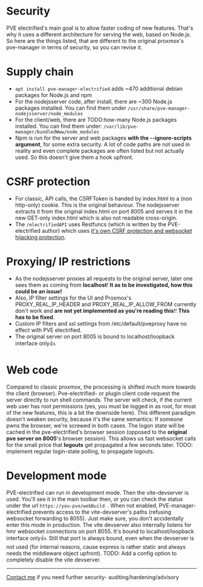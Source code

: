 # Security

PVE electrified's main goal is to allow faster coding of new features. That's why it uses a different architecture for serving the web, based on Node.js.
So here are the things listed, that are different to the original proxmox's pve-manager in terms of security, so you can revise it.

# Supply chain

- `apt install pve-manager-electrified` adds ~470 additional debian packages for Node.js and npm
- For the nodejsserver code, after install, there are ~300 Node.js packages installed. You can find them under `/usr/share/pve-manager-nodejsserver/node_modules`
- For the client/web, there are TODO:how-many Node.js packages installed. You can find them under: `/var/lib/pve-manager/bundledWww/node_modules`
- Npm is run for the server and web packages **with the --ignore-scripts argument**, for some extra security. A lot of code paths are not used in reality and even complete packages are often listed but not actually used. So this doesn't give them a hook upfront. 

# CSRF protection
- For classic, API calls, the CSRFToken is handed by index.html to a (non http-only) cookie. This is the original behaviour. The nodejsserver extracts it from the original index.html on port 8005 and serves it in the new GET-only index.html which is also not readable cross-origin. 
- The `/electrifiedAPI` uses Restfuncs (which is written by the PVE-electrified author) which uses [it's own CSRF protection and websocket hijacking protection](https://github.com/bogeeee/restfuncs?tab=readme-ov-file#csrf-protection).

# Proxying/ IP restrictions

- As the nodejsserver proxies all requests to the original server, later one sees them as coming from **localhost**!
  **It as to be investigated, how this could be an issue!**
- Also, IP filter settings for the UI and Proxmox's PROXY_REAL_IP_HEADER and PROXY_REAL_IP_ALLOW_FROM currently don't work and **are not yet implemented as you're reading this**!! 
  **This has to be fixed**.
- Custom IP filters and ssl settings from /etc/default/pveproxy have no effect with PVE electrified.
- The original server on port 8005 is bound to localhost/loopback interface only👍.

# Web code

Compared to classic proxmox, the processing is shifted much more towards the client (browser). 
Pve-electrified- or plugin client code request the server directly to run shell commands. The server will check, if the current web user has root permissions (yes, you must be logged in as root, for most of the new features, this is a bit the downside here).
This different paradigm doesn't weaken security, because it's the same semantics: If someone pwns the browser, we're screwed in both cases.
The logon state will be cached in the pve-electrified's browser session (opposed to the **original pve server on 8005**'s browser session). This allows us fast websocket calls for the small price that **logouts** get propagated a few seconds later.
TODO: implement regular login-state polling, to propagate logouts.

  
# Development mode

PVE-electrified can run in development mode. Then the vite-devserver is used. You'll see it in the main toolbar then, or you can check the status under the url `https://you-pve/webBuild `.
When not enabled, PVE-manager-electrified prevents access to the vite-devserver's paths (refusing websocket forwarding to 8055). Just make sure, you don't accidentally enter this mode in production.
The vite devserver also internally listens for hmr websocket connections on port 8055. It's bound to localhost/loopback interface only👍. Still that port is always bound, even when the devserver is not used (for internal reasons, cause express is rather static and always needs the middleware object upfront).
TODO: Add a config option to completely disable the vite devserver.

<hr/>

[Contact me](mailto:bogeee@bogitech.de) if you need further security- auditing/hardening/advisory